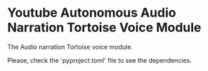 # Youtube Autonomous Audio Narration Tortoise Voice Module

The Audio narration Tortoise voice module.

Please, check the 'pyproject.toml' file to see the dependencies.

